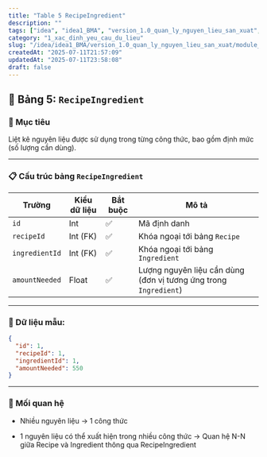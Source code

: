 ```yaml
---
title: "Table 5 RecipeIngredient"
description: ""
tags: ["idea", "idea1_BMA", "version_1.0_quan_ly_nguyen_lieu_san_xuat", "module_1_nguyen_lieu", "1_thiet_ke_CSDL_prisma_schema", "1_xac_dinh_yeu_cau_du_lieu"]
category: "1_xac_dinh_yeu_cau_du_lieu"
slug: "/idea/idea1_BMA/version_1.0_quan_ly_nguyen_lieu_san_xuat/module_1_nguyen_lieu/1_thiet_ke_CSDL_prisma_schema/1_xac_dinh_yeu_cau_du_lieu/table_5_recipeIngredient.md"
createdAt: "2025-07-11T21:57:09"
updatedAt: "2025-07-11T23:58:08"
draft: false
---
```

## 🧂 Bảng 5: `RecipeIngredient`

###  🎯 Mục tiêu
Liệt kê nguyên liệu được sử dụng trong từng công thức, bao gồm định mức (số lượng cần dùng).

___
### 📋 Cấu trúc bảng `RecipeIngredient`
| Trường         | Kiểu dữ liệu | Bắt buộc | Mô tả                                                            |
| -------------- | ------------ | -------- | ---------------------------------------------------------------- |
| `id`           | Int          | ✅        | Mã định danh                                                     |
| `recipeId`     | Int (FK)     | ✅        | Khóa ngoại tới bảng `Recipe`                                     |
| `ingredientId` | Int (FK)     | ✅        | Khóa ngoại tới bảng `Ingredient`                                 |
| `amountNeeded` | Float        | ✅        | Lượng nguyên liệu cần dùng (đơn vị tương ứng trong `Ingredient`) |


___

### 🧪 Dữ liệu mẫu:
```json
{
  "id": 1,
  "recipeId": 1,
  "ingredientId": 1,
  "amountNeeded": 550
}
```
___

### 🔁 Mối quan hệ
- Nhiều nguyên liệu → 1 công thức

- 1 nguyên liệu có thể xuất hiện trong nhiều công thức
→ Quan hệ N-N giữa Recipe và Ingredient thông qua RecipeIngredient

